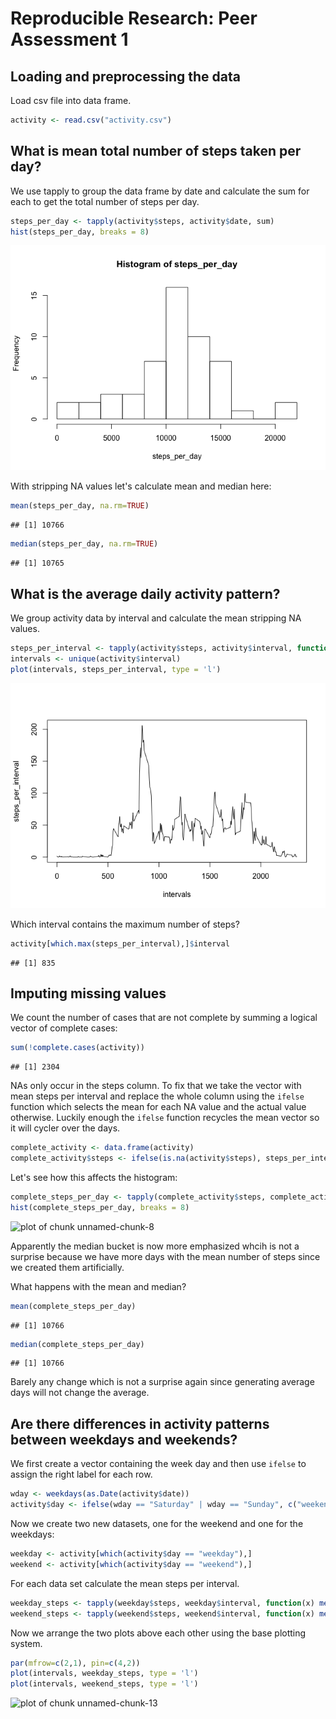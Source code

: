 # Reproducible Research: Peer Assessment 1


## Loading and preprocessing the data

Load csv file into data frame.


```r
activity <- read.csv("activity.csv")
```


## What is mean total number of steps taken per day?

We use tapply to group the data frame by date and calculate the sum for each to get the total number of steps per day.



```r
steps_per_day <- tapply(activity$steps, activity$date, sum)
hist(steps_per_day, breaks = 8)
```

![plot of chunk unnamed-chunk-2](./PA1_template_files/figure-html/unnamed-chunk-2.png) 

With stripping NA values let's calculate mean and median here:


```r
mean(steps_per_day, na.rm=TRUE)
```

```
## [1] 10766
```

```r
median(steps_per_day, na.rm=TRUE)
```

```
## [1] 10765
```

## What is the average daily activity pattern?

We group activity data by interval and calculate the mean stripping NA values.


```r
steps_per_interval <- tapply(activity$steps, activity$interval, function(x) mean(x, na.rm = TRUE))
intervals <- unique(activity$interval)
plot(intervals, steps_per_interval, type = 'l')
```

![plot of chunk unnamed-chunk-4](./PA1_template_files/figure-html/unnamed-chunk-4.png) 

Which interval contains the maximum number of steps?


```r
activity[which.max(steps_per_interval),]$interval
```

```
## [1] 835
```


## Imputing missing values

We count the number of cases that are not complete by summing a logical vector of complete cases:


```r
sum(!complete.cases(activity))
```

```
## [1] 2304
```

NAs only occur in the steps column. To fix that we take the vector with mean steps per interval and replace the whole column using the `ifelse` function which selects the mean for each NA value and the actual value otherwise. Luckily enough the `ifelse` function recycles the mean vector so it will cycler over the days.


```r
complete_activity <- data.frame(activity)
complete_activity$steps <- ifelse(is.na(activity$steps), steps_per_interval, activity$steps)
```

Let's see how this affects the histogram:


```r
complete_steps_per_day <- tapply(complete_activity$steps, complete_activity$date, sum)
hist(complete_steps_per_day, breaks = 8)
```

![plot of chunk unnamed-chunk-8](./PA1_template_files/figure-html/unnamed-chunk-8.png) 

Apparently the median bucket is now more emphasized whcih is not a surprise because we have more days with the mean number of steps since we created them artificially.

What happens with the mean and median?


```r
mean(complete_steps_per_day)
```

```
## [1] 10766
```

```r
median(complete_steps_per_day)
```

```
## [1] 10766
```

Barely any change which is not a surprise again since generating average days will not change the average.

## Are there differences in activity patterns between weekdays and weekends?

We first create a vector containing the week day and then use `ifelse` to assign the right label for each row.


```r
wday <- weekdays(as.Date(activity$date))
activity$day <- ifelse(wday == "Saturday" | wday == "Sunday", c("weekend"), c("weekday"))
```

Now we create two new datasets, one for the weekend and one for the weekdays:


```r
weekday <- activity[which(activity$day == "weekday"),]
weekend <- activity[which(activity$day == "weekend"),]
```

For each data set calculate the mean steps per interval.


```r
weekday_steps <- tapply(weekday$steps, weekday$interval, function(x) mean(x, na.rm = TRUE))
weekend_steps <- tapply(weekend$steps, weekend$interval, function(x) mean(x, na.rm = TRUE))
```

Now we arrange the two plots above each other using the base plotting system. 

```r
par(mfrow=c(2,1), pin=c(4,2))
plot(intervals, weekday_steps, type = 'l')
plot(intervals, weekend_steps, type = 'l')
```

![plot of chunk unnamed-chunk-13](./PA1_template_files/figure-html/unnamed-chunk-13.png) 


